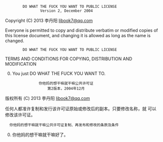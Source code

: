            DO WHAT THE FUCK YOU WANT TO PUBLIC LICENSE
                    Version 2, December 2004

 Copyright (C) 2013 李丹阳 <libook7@qq.com>

 Everyone is permitted to copy and distribute verbatim or modified
 copies of this license document, and changing it is allowed as long
 as the name is changed.

            DO WHAT THE FUCK YOU WANT TO PUBLIC LICENSE
   TERMS AND CONDITIONS FOR COPYING, DISTRIBUTION AND MODIFICATION

  0. You just DO WHAT THE FUCK YOU WANT TO.


                     你他妈的想干嘛就干嘛公共许可证
                         第2版本，2004年12月

版权所有 (C) 2013 李丹阳 <libook7@qq.com>

任何人都准许复制和发行该许可证原始或修改后的副本。只要修改名称，就
可以修改该许可证。

      你他妈的想干嘛就干嘛公共许可证复制、再发布和修改的条款及条件

 0. 你他妈的想干嘛就干嘛好了。
